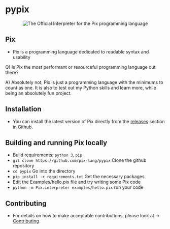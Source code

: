 # pypix
<center>
  <img src="https://user-images.githubusercontent.com/77634274/134150919-b5282119-55fe-44c0-b769-a06aed377374.jpeg" alt="The Official Interpreter for the Pix programming language">
</center>

## Pix
  - Pix is a programming language dedicated to readable syntax and usability

  Q) Is Pix the most performant or resourceful programming language out there?
  
  A) Absolutely not, Pix is just a programming language with the minimums to count as one.
  It is also to test out my Python skills and learn more, while being an absolutely fun project.

## Installation 
  - You can install the latest version of Pix directly from the <a href="https://github.com/pix-lang/pypix/releases/">releases</a> section in Github.

## Building and running Pix locally
  - Build requirements: `python 3`, `pip`
  - `git clone https://github.com/pix-lang/pypix` Clone the github repository
  - `cd pypix` Go into the directory
  - `pip install -r requirements.txt` Get the necessary packages
  - Edit the Examples/hello.pix file and try writing some Pix code
  - `python -m Pix.interpreter examples/hello.pix` run your code

## Contributing
  - For details on how to make acceptable contributions, please look at -> <a href="https://github.com/pix-lang/pypix/blob/main/CONTRIBUTING.md">Contributing</a>

